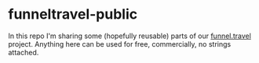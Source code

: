 # funneltravel-public

In this repo I'm sharing some (hopefully reusable) parts of our [funnel.travel](http://www.funnel.travel) project. Anything here can be used for free, commercially, no strings attached.

